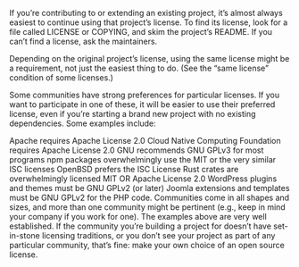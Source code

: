 If you’re contributing to or extending an existing project, it’s almost always easiest to continue using that project’s license. To find its license, look for a file called LICENSE or COPYING, and skim the project’s README. If you can’t find a license, ask the maintainers.

Depending on the original project’s license, using the same license might be a requirement, not just the easiest thing to do. (See the “same license” condition of some licenses.)

Some communities have strong preferences for particular licenses. If you want to participate in one of these, it will be easier to use their preferred license, even if you’re starting a brand new project with no existing dependencies. Some examples include:

Apache requires Apache License 2.0
Cloud Native Computing Foundation requires Apache License 2.0
GNU recommends GNU GPLv3 for most programs
npm packages overwhelmingly use the MIT or the very similar ISC licenses
OpenBSD prefers the ISC License
Rust crates are overwhelmingly licensed MIT OR Apache License 2.0
WordPress plugins and themes must be GNU GPLv2 (or later)
Joomla extensions and templates must be GNU GPLv2 for the PHP code.
Communities come in all shapes and sizes, and more than one community might be pertinent (e.g., keep in mind your company if you work for one). The examples above are very well established. If the community you’re building a project for doesn’t have set-in-stone licensing traditions, or you don’t see your project as part of any particular community, that’s fine: make your own choice of an open source license.

